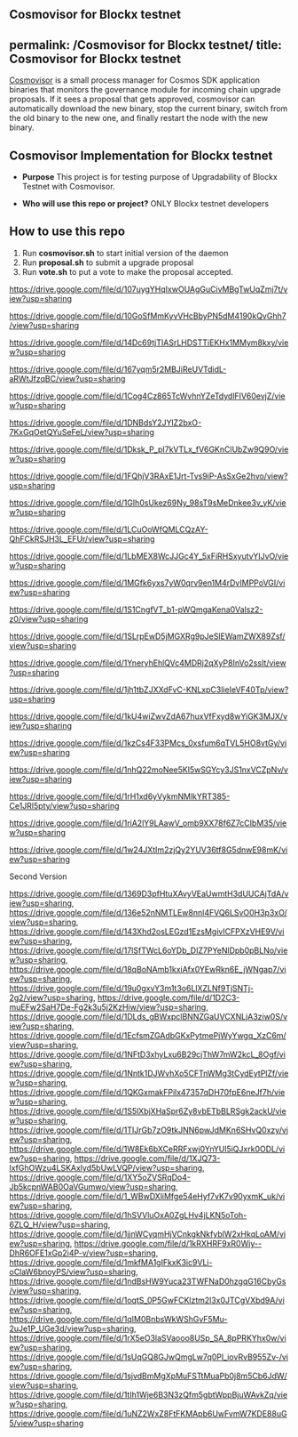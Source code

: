 Cosmovisor for Blockx testnet
---
permalink: /Cosmovisor for Blockx testnet/
title: Cosmovisor for Blockx testnet
---

[Cosmovisor](https://docs.cosmos.network/main/tooling/cosmovisor) is a small process manager for Cosmos SDK application binaries that monitors the governance module for incoming chain upgrade proposals. If it sees a proposal that gets approved, cosmovisor can automatically download the new binary, stop the current binary, switch from the old binary to the new one, and finally restart the node with the new binary.

## Cosmovisor Implementation for Blockx testnet
* **Purpose**
This project is for testing purpose of Upgradability of Blockx Testnet with Cosmovisor.

* **Who will use this repo or project?**
ONLY Blockx testnet developers

## How to use this repo

1. Run **cosmovisor.sh** to start initial version of the daemon
2. Run **proposal.sh** to submit a upgrade proposal
3. Run **vote.sh** to put a vote to make the proposal accepted.

https://drive.google.com/file/d/107uygYHqIxwOUAgGuCivMBgTwUqZmj7t/view?usp=sharing

https://drive.google.com/file/d/10GoSfMmKyvVHcBbyPN5dM4190kQvGhh7/view?usp=sharing

https://drive.google.com/file/d/14Dc69tjTIASrLHDSTTiEKHx1MMym8kxy/view?usp=sharing

https://drive.google.com/file/d/167yqm5r2MBJiReUVTdidL-aRWtJfzqBC/view?usp=sharing

https://drive.google.com/file/d/1Cog4Cz865TcWvhnYZeTdydlFIV60evjZ/view?usp=sharing

https://drive.google.com/file/d/1DNBdsY2JYlZ2bxO-7KxGqOetQYuSeFeL/view?usp=sharing

https://drive.google.com/file/d/1Dksk_P_pI7kVTLx_fV6GKnClUbZw9Q9O/view?usp=sharing

https://drive.google.com/file/d/1FQhjV3RAxE1Jrt-Tvs9iP-AsSxGe2hvo/view?usp=sharing

https://drive.google.com/file/d/1GIh0sUkez69Ny_98sT9sMeDnkee3v_yK/view?usp=sharing

https://drive.google.com/file/d/1LCuOoWfQMLCQzAY-QhFCkRSJH3L_EFUr/view?usp=sharing

https://drive.google.com/file/d/1LbMEX8WcJJGc4Y_5xFiRHSxyutvYIJvO/view?usp=sharing

https://drive.google.com/file/d/1MGfk6yxs7yW0qrv9en1M4rDvIMPPoVGI/view?usp=sharing

https://drive.google.com/file/d/1S1CngfVT_b1-pWQmgaKena0Valsz2-z0/view?usp=sharing

https://drive.google.com/file/d/1SLrpEwD5jMGXRg9pJeSlEWamZWX89Zsf/view?usp=sharing

https://drive.google.com/file/d/1YneryhEhlQVc4MDRj2qXyP8InVo2ssIt/view?usp=sharing

https://drive.google.com/file/d/1jh1tbZJXXdFvC-KNLxpC3lieIeVF40Tp/view?usp=sharing

https://drive.google.com/file/d/1kU4wiZwvZdA67huxVfFxyd8wYiGK3MJX/view?usp=sharing

https://drive.google.com/file/d/1kzCs4F33PMcs_0xsfum6qTVL5HO8vtGy/view?usp=sharing

https://drive.google.com/file/d/1nhQ22moNee5Kl5wSGYcy3JS1nxVCZpNv/view?usp=sharing

https://drive.google.com/file/d/1rH1xd6yVykmNMlkYRT385-Ce1JRl5pty/view?usp=sharing

https://drive.google.com/file/d/1riA2lY9LAawV_omb9XX78f6Z7cCIbM35/view?usp=sharing

https://drive.google.com/file/d/1w24JXtIm2zjQy2YUV36tf8G5dnwE98mK/view?usp=sharing



Second Version

https://drive.google.com/file/d/1369D3pfHtuXAvyVEaUwmtH3dUUCAjTdA/view?usp=sharing, https://drive.google.com/file/d/136e52nNMTLEw8nnl4FVQ6LSvO0H3p3xO/view?usp=sharing, https://drive.google.com/file/d/143Xhd2osLEGzd1EzsMgivICFPXzVHE9V/view?usp=sharing, https://drive.google.com/file/d/17lSfTWcL6oYDb_DIZ7PYeNlDpb0pBLNo/view?usp=sharing, https://drive.google.com/file/d/18qBoNAmb1kxiAfx0YEwRkn6E_jWNgap7/view?usp=sharing, https://drive.google.com/file/d/19u0gxvY3m1t3o6LlXZLNf9TjSNTj-2g2/view?usp=sharing, https://drive.google.com/file/d/1D2C3-muEFw2SaH7De-Fg2k3u5j2KzHiw/view?usp=sharing, https://drive.google.com/file/d/1DLds_gBWxpclBNNZGaUVCXNLjA3ziw0S/view?usp=sharing, https://drive.google.com/file/d/1EcfsmZGAdbGKxPytmePiWyYwgq_XzC6m/view?usp=sharing, https://drive.google.com/file/d/1NFtD3xhyLxu6B29cjThW7mW2kcL_8Ogf/view?usp=sharing, https://drive.google.com/file/d/1Nntk1DJWvhXo5CFTnWMg3tCydEytPlZf/view?usp=sharing, https://drive.google.com/file/d/1QKGxmakFPilx47357qDH70fpE6neJf7h/view?usp=sharing, https://drive.google.com/file/d/1S5lXbjXHaSpr6Zy8vbETbBLRSgk2ackU/view?usp=sharing, https://drive.google.com/file/d/1TIJrGb7zO9tkJNN6pwJdMKn6SHvQ0xzy/view?usp=sharing, https://drive.google.com/file/d/1W8Ek6bXCeRRFxwj0YnYUl5iQJxrk0ODL/view?usp=sharing, https://drive.google.com/file/d/1XJQ73-lxfGhOWzu4LSKAxlyd5bUwLVQP/view?usp=sharing, https://drive.google.com/file/d/1XY5oZVSRqDo4-Jb5kcpnWAB0OaVGumwo/view?usp=sharing, https://drive.google.com/file/d/1_WBwDXliMfge54eHyf7vK7v90yxmK_uk/view?usp=sharing, https://drive.google.com/file/d/1hSVVluOxA0ZgLHv4jLKN5oToh-6ZLQ_H/view?usp=sharing, https://drive.google.com/file/d/1jjnWCyqmHjVCnkgkNkfyblW2xHkqLoAM/view?usp=sharing, https://drive.google.com/file/d/1kRXHRF9xR0Wiy--DhR6OFE1xGp2i4P-v/view?usp=sharing, https://drive.google.com/file/d/1mkfMA1gIFkxK3ic9VLi-oClaW6bnoyPS/view?usp=sharing, https://drive.google.com/file/d/1ndBsHW9Yuca23TWFNaD0hzgqG16CbyGs/view?usp=sharing, https://drive.google.com/file/d/1oqtS_0P5GwFCKlztm2l3x0JTCgVXbd9A/view?usp=sharing, https://drive.google.com/file/d/1qIM0BnbsWkWShGvF5Mu-2uJe1P_UGe3d/view?usp=sharing, https://drive.google.com/file/d/1rX5eO3laSVaooo8USp_SA_8pPRKYhx0w/view?usp=sharing, https://drive.google.com/file/d/1sUqGQ8GJwQmgLw7q0Pl_iovRvB955Zv-/view?usp=sharing, https://drive.google.com/file/d/1sjvdBmMgXpMuFSTtMuaPb0j8m5Cb6JdW/view?usp=sharing, https://drive.google.com/file/d/1tIh1Wje6B3N3zQfm5gbtWppBjuWAvkZq/view?usp=sharing, https://drive.google.com/file/d/1uNZ2WxZ8FtFKMApb6UwFvmW7KDE88uG5/view?usp=sharing
